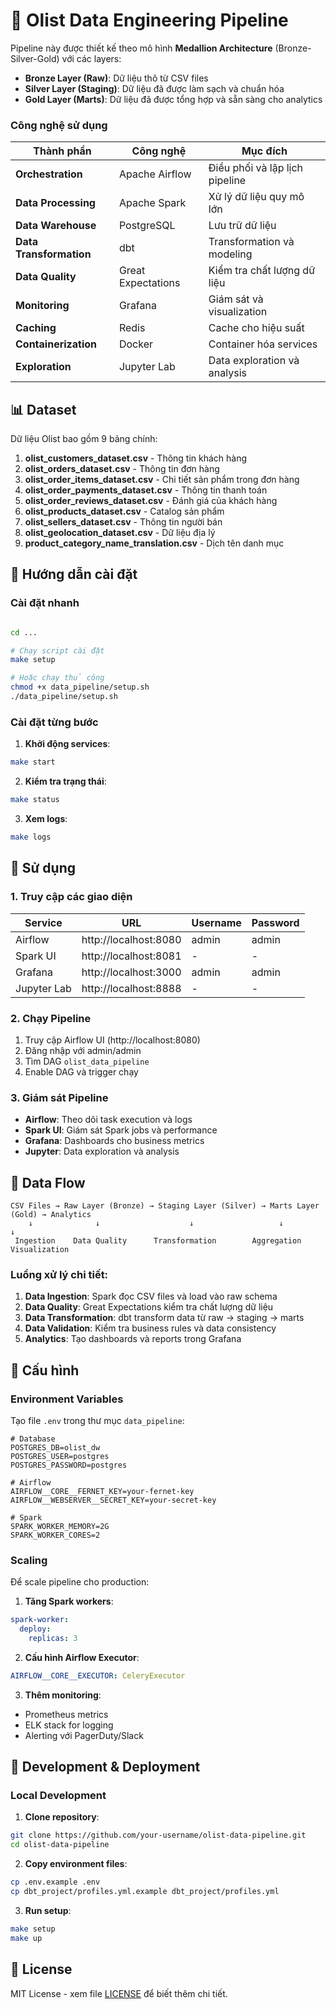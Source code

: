 # 🚀 Olist Data Engineering Pipeline


Pipeline này được thiết kế theo mô hình **Medallion Architecture** (Bronze-Silver-Gold) với các layers:

- **Bronze Layer (Raw)**: Dữ liệu thô từ CSV files
- **Silver Layer (Staging)**: Dữ liệu đã được làm sạch và chuẩn hóa  
- **Gold Layer (Marts)**: Dữ liệu đã được tổng hợp và sẵn sàng cho analytics

### Công nghệ sử dụng

| Thành phần | Công nghệ | Mục đích |
|------------|-----------|----------|
| **Orchestration** | Apache Airflow | Điều phối và lập lịch pipeline |
| **Data Processing** | Apache Spark | Xử lý dữ liệu quy mô lớn |
| **Data Warehouse** | PostgreSQL | Lưu trữ dữ liệu |
| **Data Transformation** | dbt | Transformation và modeling |
| **Data Quality** | Great Expectations | Kiểm tra chất lượng dữ liệu |
| **Monitoring** | Grafana | Giám sát và visualization |
| **Caching** | Redis | Cache cho hiệu suất |
| **Containerization** | Docker | Container hóa services |
| **Exploration** | Jupyter Lab | Data exploration và analysis |

## 📊 Dataset

Dữ liệu Olist bao gồm 9 bảng chính:

1. **olist_customers_dataset.csv** - Thông tin khách hàng
2. **olist_orders_dataset.csv** - Thông tin đơn hàng
3. **olist_order_items_dataset.csv** - Chi tiết sản phẩm trong đơn hàng
4. **olist_order_payments_dataset.csv** - Thông tin thanh toán
5. **olist_order_reviews_dataset.csv** - Đánh giá của khách hàng
6. **olist_products_dataset.csv** - Catalog sản phẩm
7. **olist_sellers_dataset.csv** - Thông tin người bán
8. **olist_geolocation_dataset.csv** - Dữ liệu địa lý
9. **product_category_name_translation.csv** - Dịch tên danh mục

## 🚀 Hướng dẫn cài đặt

### Cài đặt nhanh

```bash

cd ...

# Chạy script cài đặt
make setup

# Hoặc chạy thủ công
chmod +x data_pipeline/setup.sh
./data_pipeline/setup.sh
```

### Cài đặt từng bước

1. **Khởi động services**:
```bash
make start
```

2. **Kiểm tra trạng thái**:
```bash
make status
```

3. **Xem logs**:
```bash
make logs
```

## 🎯 Sử dụng

### 1. Truy cập các giao diện

| Service | URL | Username | Password |
|---------|-----|----------|----------|
| Airflow | http://localhost:8080 | admin | admin |
| Spark UI | http://localhost:8081 | - | - |
| Grafana | http://localhost:3000 | admin | admin |
| Jupyter Lab | http://localhost:8888 | - | - |

### 2. Chạy Pipeline

1. Truy cập Airflow UI (http://localhost:8080)
2. Đăng nhập với admin/admin
3. Tìm DAG `olist_data_pipeline`
4. Enable DAG và trigger chạy

### 3. Giám sát Pipeline

- **Airflow**: Theo dõi task execution và logs
- **Spark UI**: Giám sát Spark jobs và performance
- **Grafana**: Dashboards cho business metrics
- **Jupyter**: Data exploration và analysis



## 🔄 Data Flow

```
CSV Files → Raw Layer (Bronze) → Staging Layer (Silver) → Marts Layer (Gold) → Analytics
    ↓              ↓                    ↓                   ↓              ↓
 Ingestion    Data Quality      Transformation        Aggregation    Visualization
```

### Luồng xử lý chi tiết:

1. **Data Ingestion**: Spark đọc CSV files và load vào raw schema
2. **Data Quality**: Great Expectations kiểm tra chất lượng dữ liệu
3. **Data Transformation**: dbt transform data từ raw → staging → marts
4. **Data Validation**: Kiểm tra business rules và data consistency
5. **Analytics**: Tạo dashboards và reports trong Grafana



## 🔧 Cấu hình

### Environment Variables

Tạo file `.env` trong thư mục `data_pipeline`:

```env
# Database
POSTGRES_DB=olist_dw
POSTGRES_USER=postgres
POSTGRES_PASSWORD=postgres

# Airflow
AIRFLOW__CORE__FERNET_KEY=your-fernet-key
AIRFLOW__WEBSERVER__SECRET_KEY=your-secret-key

# Spark
SPARK_WORKER_MEMORY=2G
SPARK_WORKER_CORES=2
```

### Scaling

Để scale pipeline cho production:

1. **Tăng Spark workers**:
```yaml
spark-worker:
  deploy:
    replicas: 3
```

2. **Cấu hình Airflow Executor**:
```yaml
AIRFLOW__CORE__EXECUTOR: CeleryExecutor
```

3. **Thêm monitoring**:
- Prometheus metrics
- ELK stack for logging
- Alerting với PagerDuty/Slack


## 🔧 Development & Deployment

### Local Development

1. **Clone repository**:
```bash
git clone https://github.com/your-username/olist-data-pipeline.git
cd olist-data-pipeline
```

2. **Copy environment files**:
```bash
cp .env.example .env
cp dbt_project/profiles.yml.example dbt_project/profiles.yml
```

3. **Run setup**:
```bash
make setup
make up
```



## 📄 License

MIT License - xem file [LICENSE](LICENSE) để biết thêm chi tiết.

